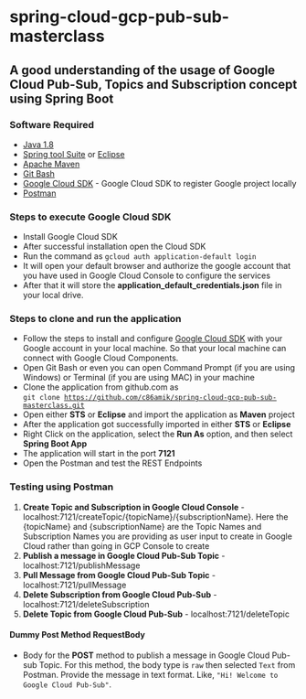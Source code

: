 # spring-cloud-gcp-pub-sub-masterclass

## A good understanding of the usage of Google Cloud Pub-Sub, Topics and Subscription concept using Spring Boot

### Software Required
* [Java 1.8](https://www.oracle.com/in/java/technologies/javase/javase8-archive-downloads.html)
* [Spring tool Suite](https://spring.io/tools) or [Eclipse](https://www.eclipse.org/downloads/packages/)
* [Apache Maven](https://maven.apache.org/download.cgi)
* [Git Bash](https://git-scm.com/downloads)
* [Google Cloud SDK](https://cloud.google.com/sdk/docs/install) - Google Cloud SDK to register Google project locally
* [Postman](https://www.postman.com/downloads/)

### Steps to execute Google Cloud SDK
* Install Google Cloud SDK
* After successful installation open the Cloud SDK
* Run the command as `gcloud auth application-default login`
* It will open your default browser and authorize the google account that you have used in Google Cloud Console to configure the services
* After that it will store the <strong>application_default_credentials.json</strong> file in your local drive.

### Steps to clone and run the application
* Follow the steps to install and configure [Google Cloud SDK](https://github.com/c86amik/spring-cloud-gcp-pub-sub-masterclass#steps-to-execute-google-cloud-sdk) with your Google account in your local machine. So that your local machine can connect with Google Cloud Components.
* Open Git Bash or even you can open Command Prompt (if you are using Windows) or Terminal (if you are using MAC) in your machine
* Clone the application from github.com as   
<code>git clone https://github.com/c86amik/spring-cloud-gcp-pub-sub-masterclass.git</code>
* Open either <strong>STS</strong> or <strong>Eclipse</strong> and import the application as <strong>Maven</strong> project
* After the application got successfully imported in either <strong>STS</strong> or <strong>Eclipse</strong>
* Right Click on the application, select the <strong>Run As</strong> option, and then select <strong>Spring Boot App</strong>
* The application will start in the port <strong>7121</strong>
* Open the Postman and test the REST Endpoints

### Testing using Postman
<ol>
<li><strong>Create Topic and Subscription in Google Cloud Console</strong> - localhost:7121/createTopic/{topicName}/{subscriptionName}. Here the {topicName} and {subscriptionName} are the Topic Names and Subscription Names you are providing as user input to create in Google Cloud rather than going in GCP Console to create</li>
<li><strong>Publish a message in Google Cloud Pub-Sub Topic</strong> - localhost:7121/publishMessage</li>
<li><strong>Pull Message from Google Cloud Pub-Sub Topic</strong> - localhost:7121/pullMessage</li>
<li><strong>Delete Subscription from Google Cloud Pub-Sub</strong> - localhost:7121/deleteSubscription</li>
<li><strong>Delete Topic from Google Cloud Pub-Sub</strong> - localhost:7121/deleteTopic</li>
</ol>

#### Dummy Post Method RequestBody
* Body for the <strong>POST</strong> method to publish a message in Google Cloud Pub-sub Topic. For this method, the body type is `raw` then selected `Text` from Postman. Provide the message in text format. Like, `"Hi! Welcome to Google Cloud Pub-Sub"`.

